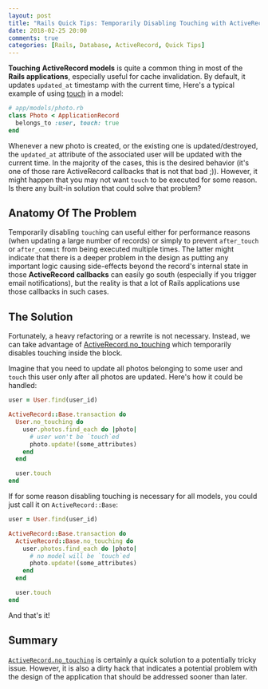 ```yaml
---
layout: post
title: "Rails Quick Tips: Temporarily Disabling Touching with ActiveRecord.no_touching"
date: 2018-02-25 20:00
comments: true
categories: [Rails, Database, ActiveRecord, Quick Tips]
---
```


**Touching** **ActiveRecord models** is quite a common thing in most of the **Rails applications**, especially useful for cache invalidation. By default, it updates `updated_at` timestamp with the current time, Here's a typical example of using [touch](https://apidock.com/rails/ActiveRecord/Persistence/touch) in a model:

``` ruby
# app/models/photo.rb
class Photo < ApplicationRecord
  belongs_to :user, touch: true
end
```

Whenever a new photo is created, or the existing one is updated/destroyed, the `updated_at` attribute of the associated user will be updated with the current time. In the majority of the cases, this is the desired behavior (it's one of those rare ActiveRecord callbacks that is not that bad ;)). However, it might happen that you may not want `touch` to be executed for some reason. Is there any built-in solution that could solve that problem?

<!--more-->

## Anatomy Of The Problem

Temporarily disabling `touch`ing can useful either for performance reasons (when updating a large number of records) or simply to prevent `after_touch` or `after_commit` from being executed multiple times. The latter might indicate that there is a deeper problem in the design as putting any important logic causing side-effects beyond the record's internal state in those **ActiveRecord callbacks** can easily go south (especially if you trigger email notifications), but the reality is that a lot of Rails applications use those callbacks in such cases.

## The Solution

Fortunately, a heavy refactoring or a rewrite is not necessary. Instead, we can take advantage of [ActiveRecord.no_touching](http://api.rubyonrails.org/classes/ActiveRecord/NoTouching/ClassMethods.html) which temporarily disables touching inside the block.

Imagine that you need to update all photos belonging to some user and `touch` this user only after all photos are updated. Here's how it could be handled:

``` ruby
user = User.find(user_id)

ActiveRecord::Base.transaction do
  User.no_touching do
    user.photos.find_each do |photo|
      # user won't be `touch`ed
      photo.update!(some_attributes)
    end
  end

  user.touch
end
```

If for some reason disabling touching is necessary for all models, you could just call it on `ActiveRecord::Base`:

``` ruby
user = User.find(user_id)

ActiveRecord::Base.transaction do
  ActiveRecord::Base.no_touching do
    user.photos.find_each do |photo|
      # no model will be `touch`ed
      photo.update!(some_attributes)
    end
  end

  user.touch
end
```

And that's it!

## Summary

[`ActiveRecord.no_touching`](http://api.rubyonrails.org/classes/ActiveRecord/NoTouching/ClassMethods.html) is certainly a quick solution to a potentially tricky issue. However, it is also a dirty hack that indicates a potential problem with the design of the application that should be addressed sooner than later.

